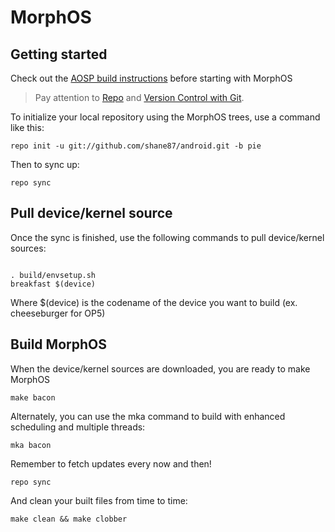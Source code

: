 MorphOS
===========

Getting started
---------------

Check out the [AOSP build instructions](http://source.android.com/setup) before starting with MorphOS  
> Pay attention to [Repo](https://source.android.com/source/using-repo.html) and [Version Control with Git](https://source.android.com/source/version-control.html).

To initialize your local repository using the MorphOS trees, use a command like this:
```
repo init -u git://github.com/shane87/android.git -b pie
```
Then to sync up:
```
repo sync
```

Pull device/kernel source
-------------------------

Once the sync is finished, use the following commands to pull device/kernel sources:
```

. build/envsetup.sh
breakfast $(device)
```
Where $(device) is the codename of the device you want to build (ex. cheeseburger for OP5)

Build MorphOS
-------------

When the device/kernel sources are downloaded, you are ready to make MorphOS
```
make bacon
```

Alternately, you can use the mka command to build with enhanced scheduling and multiple threads:
```
mka bacon
```

Remember to fetch updates every now and then!
```
repo sync
```

And clean your built files from time to time:
```
make clean && make clobber
```
